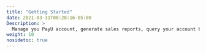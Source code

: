 ```yaml
---
title: "Getting Started"
date: 2021-03-31T08:28:16-05:00
Description: >
  Manage you PayU account, generate sales reports, query your account balance, transfer the money to your bank account and more.
weight: 10
nosidetoc: true
---
```


